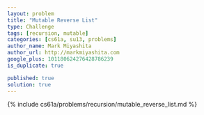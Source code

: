 ```yaml
---
layout: problem
title: "Mutable Reverse List"
type: Challenge
tags: [recursion, mutable]
categories: [cs61a, su13, problems]
author_name: Mark Miyashita
author_url: http://markmiyashita.com
google_plus: 101180624276428786239
is_duplicate: true

published: true
solution: true
---
```


{% include cs61a/problems/recursion/mutable_reverse_list.md %}